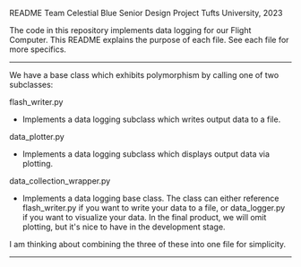 README
Team Celestial Blue
Senior Design Project
Tufts University, 2023

The code in this repository implements data logging for our Flight Computer. This README explains the purpose of each file. See each file for more specifics. 

---------------------------------------------------------------------------------------------------

We have a base class which exhibits polymorphism by calling one of two subclasses:

flash_writer.py
- Implements a data logging subclass which writes output data to a file.

data_plotter.py
- Implements a data logging subclass which displays output data via plotting.

data_collection_wrapper.py
- Implements a data logging base class. The class can either reference flash_writer.py if you want to write your data to a file, or data_logger.py if you want to visualize your data. In the final product, we will omit plotting, but it's nice to have in the development stage.

I am thinking about combining the three of these into one file for simplicity.

---------------------------------------------------------------------------------------------------
